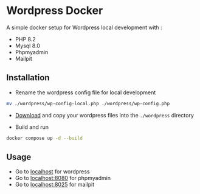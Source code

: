 
# Wordpress Docker
A simple docker setup for Wordpress local development with :
- PHP 8.2
- Mysql 8.0
- Phpmyadmin
- Mailpit

## Installation
- Rename the wordpress config file for local development

```bash
mv ./wordpress/wp-config-local.php ./wordpress/wp-config.php
```

- [Download](https://wordpress.org/download/) and copy your wordpress files into the `./wordpress` directory 

- Build and run

```bash
docker compose up -d --build
```

## Usage

- Go to [localhost](http://localhost) for wordpress
- Go to [localhost:8080](http://localhost:8080) for phpmyadmin
- Go to [localhost:8025](http://localhost:8025) for mailpit